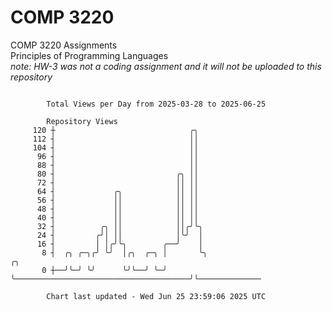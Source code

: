 # COMP 3220
COMP 3220 Assignments  
Principles of Programming Languages  
*note: HW-3 was not a coding assignment and it will not be uploaded to this repository*  

```

        Total Views per Day from 2025-03-28 to 2025-06-25

        Repository Views
     120 ┼                              ╭╮
     112 ┤                              ││
     104 ┤                              ││
      96 ┤                              ││
      88 ┤                              ││
      80 ┤                           ╭╮ ││
      72 ┤                           ││ ││
      64 ┤             ╭╮            ││ ││
      56 ┤             ││            ││ ││
      48 ┤             ││            ││ ││
      40 ┤             ││            ││ ││
      32 ┤          ╭╮ ││            ││╭╯╰╮
      24 ┤         ╭╯│ ││            │╰╯  │
      16 ┤         │ │╭╯╰╮        ╭──╯    │
       8 ┤  ╭╮ ╭─╮╭╯ ╰╯  │╭╮  ╭─╮ │       ╰╮                                       ╭╮
       0 ┼──╯╰─╯ ╰╯      ╰╯╰──╯ ╰─╯        ╰───────────────────────────────────────╯╰──────────────

        Chart last updated - Wed Jun 25 23:59:06 2025 UTC
        
```
